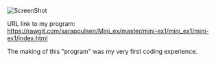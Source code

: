 ![ScreenShot](https://github.com/sarapoulsen/Mini_ex/blob/master/mini-ex1/Sk%C3%A6rmbillede%202018-02-09%20kl.%2010.26.50.png)

URL link to my program:
https://rawgit.com/sarapoulsen/Mini_ex/master/mini-ex1/mini_ex1/mini-ex1/index.html

The making of this "program" was my very first coding experience. 

